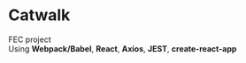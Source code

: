 # Catwalk
FEC project <br>
Using **Webpack/Babel**, **React**, **Axios**, **JEST**, **create-react-app**
